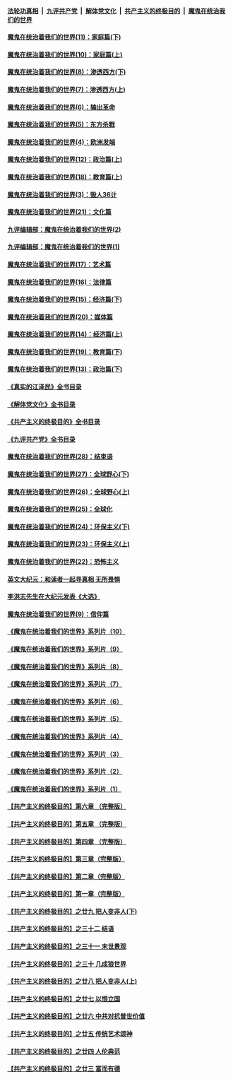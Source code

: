 ####  [法轮功真相](../../../../basic/blob/master/README.md?t=01100412) &nbsp;|&nbsp; [九评共产党](../../../../9ping.md/blob/master/README.md?t=01100412) &nbsp;|&nbsp; [解体党文化](../../../../jtdwh.md/blob/master/README.md?t=01100412)  &nbsp;|&nbsp; [共产主义的终极目的](../../../../gczydzjmd.md/blob/master/README.md?t=01100412) &nbsp;|&nbsp; [魔鬼在统治我们的世界](../../../../mgztzwmdsj.md/blob/master/README.md?t=01100412) 

#### [魔鬼在统治着我们的世界(11)：家庭篇(下)](../pages/nsc422/n10440961.md?t=01100412) 

#### [魔鬼在统治着我们的世界(10)：家庭篇(上)](../pages/nsc422/n10435448.md?t=01100412) 

#### [魔鬼在统治着我们的世界(8)：渗透西方(下)](../pages/nsc422/n10429603.md?t=01100412) 

#### [魔鬼在统治着我们的世界(7)：渗透西方(上)](../pages/nsc422/n10426013.md?t=01100412) 

#### [魔鬼在统治着我们的世界(6)：输出革命](../pages/nsc422/n10421536.md?t=01100412) 

#### [魔鬼在统治着我们的世界(5)：东方杀戮](../pages/nsc422/n10417707.md?t=01100412) 

#### [魔鬼在统治着我们的世界(4)：欧洲发端](../pages/nsc422/n10414890.md?t=01100412) 

#### [魔鬼在统治着我们的世界(12)：政治篇(上)](../pages/nsc422/n10444576.md?t=01100412) 

#### [魔鬼在统治着我们的世界(18)：教育篇(上)](../pages/nsc422/n10526970.md?t=01100412) 

#### [魔鬼在统治着我们的世界(3)：毁人36计](../pages/nsc422/n10411583.md?t=01100412) 

#### [魔鬼在统治着我们的世界(21)：文化篇](../pages/nsc422/n10597706.md?t=01100412) 

#### [九评编辑部：魔鬼在统治着我们的世界(2)](../pages/nsc422/n10410036.md?t=01100412) 

#### [九评编辑部：魔鬼在统治着我们的世界(1)](../pages/nsc422/n10406825.md?t=01100412) 

#### [魔鬼在统治着我们的世界(17)：艺术篇](../pages/nsc422/n10499093.md?t=01100412) 

#### [魔鬼在统治着我们的世界(16)：法律篇](../pages/nsc422/n10485969.md?t=01100412) 

#### [魔鬼在统治着我们的世界(15)：经济篇(下)](../pages/nsc422/n10469975.md?t=01100412) 

#### [魔鬼在统治着我们的世界(20)：媒体篇](../pages/nsc422/n10586579.md?t=01100412) 

#### [魔鬼在统治着我们的世界(14)：经济篇(上)](../pages/nsc422/n10457370.md?t=01100412) 

#### [魔鬼在统治着我们的世界(19)：教育篇(下)](../pages/nsc422/n10564808.md?t=01100412) 

#### [魔鬼在统治着我们的世界(13)：政治篇(下)](../pages/nsc422/n10448270.md?t=01100412) 

#### [《真实的江泽民》全书目录](../pages/nsc422/n13721399.md?t=01100412) 

#### [《解体党文化》全书目录](../pages/nsc422/n13721157.md?t=01100412) 

#### [《共产主义的终极目的》全书目录](../pages/nsc422/n13721048.md?t=01100412) 

#### [《九评共产党》全书目录](../pages/nsc422/n13708085.md?t=01100412) 

#### [魔鬼在统治着我们的世界(28)：结束语](../pages/nsc422/n10936246.md?t=01100412) 

#### [魔鬼在统治着我们的世界(27)：全球野心(下)](../pages/nsc422/n10928319.md?t=01100412) 

#### [魔鬼在统治着我们的世界(26)：全球野心(上)](../pages/nsc422/n10900318.md?t=01100412) 

#### [魔鬼在统治着我们的世界(25)：全球化](../pages/nsc422/n10788205.md?t=01100412) 

#### [魔鬼在统治着我们的世界(24)：环保主义(下)](../pages/nsc422/n10695307.md?t=01100412) 

#### [魔鬼在统治着我们的世界(23)：环保主义(上)](../pages/nsc422/n10688613.md?t=01100412) 

#### [魔鬼在统治着我们的世界(22)：恐怖主义](../pages/nsc422/n10614727.md?t=01100412) 

#### [英文大纪元：和读者一起寻真相 无所畏惧](../pages/nsc422/n12542027.md?t=01100412) 

#### [李洪志先生在大纪元发表《大选》](../pages/nsc422/n12534746.md?t=01100412) 

#### [魔鬼在统治着我们的世界(9)：信仰篇](../pages/nsc422/n10432159.md?t=01100412) 

#### [《魔鬼在统治着我们的世界》系列片（10）](../pages/nsc422/n12292670.md?t=01100412) 

#### [《魔鬼在统治着我们的世界》系列片（9）](../pages/nsc422/n12290859.md?t=01100412) 

#### [《魔鬼在统治着我们的世界》系列片（8）](../pages/nsc422/n12287445.md?t=01100412) 

#### [《魔鬼在统治着我们的世界》系列片（7）](../pages/nsc422/n12283425.md?t=01100412) 

#### [《魔鬼在统治着我们的世界》系列片（6）](../pages/nsc422/n12282314.md?t=01100412) 

#### [《魔鬼在统治着我们的世界》系列片（5）](../pages/nsc422/n12281419.md?t=01100412) 

#### [《魔鬼在统治着我们的世界》系列片（4）](../pages/nsc422/n12274024.md?t=01100412) 

#### [《魔鬼在统治着我们的世界》系列片（3）](../pages/nsc422/n12271322.md?t=01100412) 

#### [《魔鬼在统治着我们的世界》系列片（2）](../pages/nsc422/n12269049.md?t=01100412) 

#### [《魔鬼在统治着我们的世界》系列片（1）](../pages/nsc422/n12267575.md?t=01100412) 

#### [【共产主义的终极目的】第六章 （完整版）](../pages/nsc422/n11428913.md?t=01100412) 

#### [【共产主义的终极目的】第五章 （完整版）](../pages/nsc422/n11428912.md?t=01100412) 

#### [【共产主义的终极目的】第四章 （完整版）](../pages/nsc422/n11428907.md?t=01100412) 

#### [【共产主义的终极目的】第三章（完整版）](../pages/nsc422/n11428848.md?t=01100412) 

#### [【共产主义的终极目的】第二章（完整版）](../pages/nsc422/n11428831.md?t=01100412) 

#### [【共产主义的终极目的】第一章（完整版）](../pages/nsc422/n11417651.md?t=01100412) 

#### [【共产主义的终极目的】之廿九 把人变非人(下)](../pages/nsc422/n11344140.md?t=01100412) 

#### [【共产主义的终极目的】之三十二 结语](../pages/nsc422/n11360535.md?t=01100412) 

#### [【共产主义的终极目的】之三十一 末世景观](../pages/nsc422/n11351129.md?t=01100412) 

#### [【共产主义的终极目的】之三十 几成狼世界](../pages/nsc422/n11348280.md?t=01100412) 

#### [【共产主义的终极目的】之廿八 把人变非人(上)](../pages/nsc422/n11340492.md?t=01100412) 

#### [【共产主义的终极目的】之廿七 以恨立国](../pages/nsc422/n11336944.md?t=01100412) 

#### [【共产主义的终极目的】之廿六 中共对抗普世价值](../pages/nsc422/n11324785.md?t=01100412) 

#### [【共产主义的终极目的】之廿五 传统艺术颂神](../pages/nsc422/n11296396.md?t=01100412) 

#### [【共产主义的终极目的】之廿四 人伦典范](../pages/nsc422/n11296397.md?t=01100412) 

#### [【共产主义的终极目的】之廿三 富而有德](../pages/nsc422/n11283598.md?t=01100412) 

